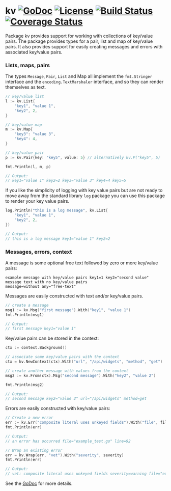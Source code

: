 # kv [![GoDoc](https://godoc.org/github.com/jjeffery/kv?status.svg)](https://godoc.org/github.com/jjeffery/kv) [![License](http://img.shields.io/badge/license-MIT-green.svg?style=flat)](https://raw.githubusercontent.com/jjeffery/kv/master/LICENSE.md) [![Build Status](https://travis-ci.org/jjeffery/kv.svg?branch=master)](https://travis-ci.org/jjeffery/kv) [![Coverage Status](https://coveralls.io/repos/github/jjeffery/kv/badge.svg?branch=master)](https://coveralls.io/github/jjeffery/kv?branch=master)

Package kv provides support for working with collections of key/value pairs. The package provides types for a pair, list and map of key/value pairs. It also provides support for easily creating messages and errors with associated key/value pairs.

### Lists, maps, pairs

The types `Message`, `Pair`, `List` and Map all implement the `fmt.Stringer` interface
and the `encoding.TextMarshaler` interface, and so they can render themselves as text.
```go
// key/value list
l := kv.List{
    "key1", "value 1",
    "key2", 2,
}

// key/value map
m := kv.Map{
    "key3": "value 3",
    "key4": 4,
}

// key/value pair
p := kv.Pair{key: "key5", value: 5} // alternatively kv.P("key5", 5)

fmt.Println(l, m, p)

// Output:
// key1="value 1" key2=2 key3="value 3" key4=4 key5=5
```

If you like the simplicity of logging with key value pairs but are not ready to
move away from the standard library `log` package you can use this package to 
render your key value pairs.
```go
log.Println("this is a log message", kv.List{
    "key1", "value 1",
    "key2", 2,
})

// Output:
// this is a log message key1="value 1" key2=2
```

### Messages, errors, context

A message is some optional free text followed by zero or more key/value pairs:
```
example message with key/value pairs key1=1 key2="second value"
message text with no key/value pairs
message=without any="free-text"
```

Messages are easily constructed with text and/or key/value pairs.
```go
// create a message
msg1 := kv.Msg("first message").With("key1", "value 1")
fmt.Println(msg1)

// Output:
// first message key1="value 1"
```

Key/value pairs can be stored in the context:
```go
ctx := context.Background()

// associate some key/value pairs with the context
ctx = kv.NewContext(ctx).With("url", "/api/widgets", "method", "get")

// create another message with values from the context
msg2 := kv.From(ctx).Msg("second message").With("key2", "value 2")

fmt.Println(msg2)

// Output:
// second message key2="value 2" url="/api/widgets" method=get
```

Errors are easily constructed with key/value pairs:
```go
// Create a new error
err := kv.Err("composite literal uses unkeyed fields").With("file", filename, "line", lineno)
fmt.Println(err)

// Output:
// an error has occurred file="example_test.go" line=92

// Wrap an existing error
err = kv.Wrap(err, "vet").With("severity", severity)
fmt.Println(err)

// Output:
// vet: composite literal uses unkeyed fields severity=warning file="example_test.go" line=92
```

See the [GoDoc](https://godoc.org/github.com/jjeffery/kv) for more details.
